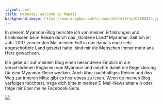```yaml
---
layout: post
title: Namaste, welcome to Nepal!
background-image: https://www.dropbox.com/s/umuaukk7re9frvy/DSC08824.jpg?raw=1
---
```

In diesem Myanmar-Blog berichte ich von meinen Erfahrungen und Erlebnissen beim Reisen durch das „Goldene Land“ Myanmar. Seit ich im Jahr 2007 zum ersten Mal meinen Fuß in das damals noch sehr abgeschottete Land gesetzt hatte, sind mir die Menschen immer mehr ans Herz gewachsen.

Ich gebe dir auf meinem Blog einen besonderen Einblick in die verschiedenen Regionen von Myanmar und möchte damit die Begeisterung für eine Myanmar-Reise wecken. Auch über nachhaltiges Reisen und den Weg zur inneren Mitte gibt es hier etwas zu lesen. Wenn du meinen Blog verfolgen möchtest, trage dich bitte in meinen E-Mail-Newsletter ein oder folge mir über meine Facebook-Seite.


![](https://www.dropbox.com/s/umuaukk7re9frvy/DSC08824.jpg)
<!--stackedit_data:
eyJoaXN0b3J5IjpbLTYzODg0NTQyN119
-->